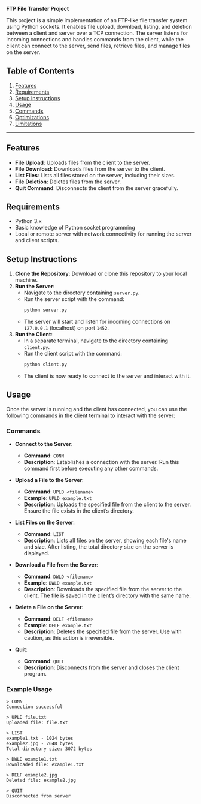 **FTP File Transfer Project**


This project is a simple implementation of an FTP-like file transfer system using Python sockets. It enables file upload, download, listing, and deletion between a client and server over a TCP connection. The server listens for incoming connections and handles commands from the client, while the client can connect to the server, send files, retrieve files, and manage files on the server.

## Table of Contents
1. [Features](#features)
2. [Requirements](#requirements)
3. [Setup Instructions](#setup-instructions)
4. [Usage](#usage)
5. [Commands](#commands)
6. [Optimizations](#optimizations)
7. [Limitations](#limitations)

---

## Features

- **File Upload**: Uploads files from the client to the server.
- **File Download**: Downloads files from the server to the client.
- **List Files**: Lists all files stored on the server, including their sizes.
- **File Deletion**: Deletes files from the server.
- **Quit Command**: Disconnects the client from the server gracefully.

## Requirements

- Python 3.x
- Basic knowledge of Python socket programming
- Local or remote server with network connectivity for running the server and client scripts.

## Setup Instructions

1. **Clone the Repository**: Download or clone this repository to your local machine.
2. **Run the Server**:
   - Navigate to the directory containing `server.py`.
   - Run the server script with the command:
     ```bash
     python server.py
     ```
   - The server will start and listen for incoming connections on `127.0.0.1` (localhost) on port `1452`.
3. **Run the Client**:
   - In a separate terminal, navigate to the directory containing `client.py`.
   - Run the client script with the command:
     ```bash
     python client.py
     ```
   - The client is now ready to connect to the server and interact with it.

## Usage

Once the server is running and the client has connected, you can use the following commands in the client terminal to interact with the server:

### Commands

- **Connect to the Server**:
  - **Command**: `CONN`
  - **Description**: Establishes a connection with the server. Run this command first before executing any other commands.
  
- **Upload a File to the Server**:
  - **Command**: `UPLD <filename>`
  - **Example**: `UPLD example.txt`
  - **Description**: Uploads the specified file from the client to the server. Ensure the file exists in the client’s directory.

- **List Files on the Server**:
  - **Command**: `LIST`
  - **Description**: Lists all files on the server, showing each file's name and size. After listing, the total directory size on the server is displayed.

- **Download a File from the Server**:
  - **Command**: `DWLD <filename>`
  - **Example**: `DWLD example.txt`
  - **Description**: Downloads the specified file from the server to the client. The file is saved in the client’s directory with the same name.

- **Delete a File on the Server**:
  - **Command**: `DELF <filename>`
  - **Example**: `DELF example.txt`
  - **Description**: Deletes the specified file from the server. Use with caution, as this action is irreversible.

- **Quit**:
  - **Command**: `QUIT`
  - **Description**: Disconnects from the server and closes the client program.

### Example Usage

```plaintext
> CONN
Connection successful

> UPLD file.txt
Uploaded file: file.txt

> LIST
example1.txt - 1024 bytes
example2.jpg - 2048 bytes
Total directory size: 3072 bytes

> DWLD example1.txt
Downloaded file: example1.txt

> DELF example2.jpg
Deleted file: example2.jpg

> QUIT
Disconnected from server
